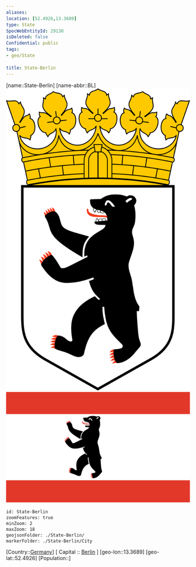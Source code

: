 ```yaml
---
aliases: 
location: [52.4926,13.3689]
type: State
SpocWebEntityId: 29130
isDeleted: false
Confidential: public
tags:
- geo/State

title: State-Berlin
---
```

[name::State-Berlin]
[name-abbr::BL]
![350](geo/Continent/Europe/Germany/West/State-Berlin/Coat_of_arms_of_Berlin.svg)
![350](geo/Continent/Europe/Germany/West/State-Berlin/Flag_of_Berlin.svg)

```leaflet
id: State-Berlin
zoomFeatures: true 
minZoom: 2 
maxZoom: 18
geojsonFolder: ./State-Berlin/
markerFolder: ./State-Berlin/City
```

[Country::[Germany](geo/Continent/Europe/Germany.md)]
[ Capital :: [Berlin](geo/Continent/Europe/Germany/West/State-Berlin/City/Berlin.md) ]
[geo-lon::13.3689]
[geo-lat::52.4926]
[Population::]



